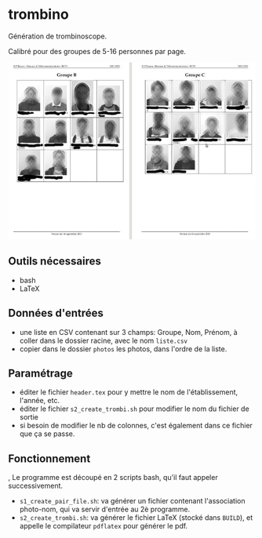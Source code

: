 # trombino
Génération de trombinoscope.

Calibré pour des groupes de 5-16 personnes par page.

![exemple](trombi_1_800.jpg)


## Outils nécessaires
* bash
* LaTeX

## Données d'entrées
* une liste en CSV contenant sur 3 champs: Groupe, Nom, Prénom, à coller dans le dossier racine, avec le nom `liste.csv`
* copier dans le dossier `photos` les photos, dans l'ordre de la liste.

## Paramétrage
* éditer le fichier `header.tex` pour y mettre le nom de l'établissement, l'année, etc.
* éditer le fichier `s2_create_trombi.sh` pour modifier le nom du fichier de sortie
* si besoin de modifier le nb de colonnes, c'est également dans ce fichier que ça se passe.

## Fonctionnement
,
Le programme est découpé en 2 scripts bash, qu'il faut appeler successivement.
* `s1_create_pair_file.sh`: va générer un fichier contenant l'association photo-nom, qui va servir d'entrée au 2è programme.
* `s2_create_trombi.sh`: va générer le fichier LaTeX (stocké dans `BUILD`), et appelle le compilateur `pdflatex` pour générer le pdf.

